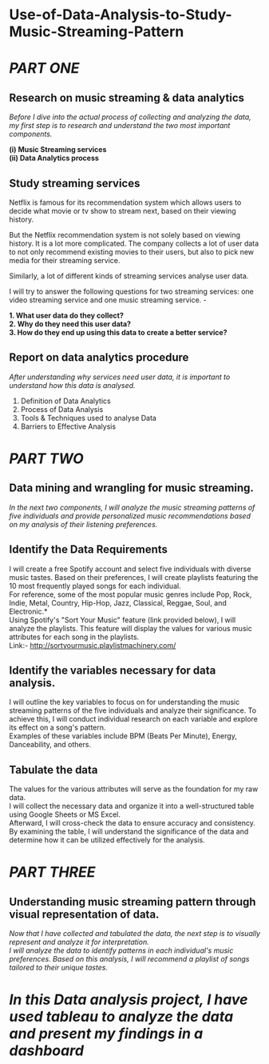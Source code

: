 # Use-of-Data-Analysis-to-Study-Music-Streaming-Pattern<br>

# *PART ONE*

## Research on music streaming & data analytics <br>
*Before I dive into the actual process of collecting and analyzing the data, my first step is to research and understand the two most important components.* <br>

**(i)  Music Streaming services** <br>
**(ii) Data Analytics process<br>**

## Study streaming services
Netflix is famous for its recommendation system which allows users to decide what movie or tv show to stream next, based on their viewing history. <br>

But the Netflix recommendation system is not solely based on viewing history. It is a lot more complicated. The company collects a lot of user data to not only recommend existing movies to their users, but also to pick new media for their streaming service.<br>

Similarly, a lot of different kinds of streaming services analyse user data. <br>

I will try to answer the following questions for two streaming services: one video streaming service and one music streaming service. -<br> 

**1. What user data do they collect?** <br>
**2. Why do they need this user data?** <br>
**3. How do they end up using this data to create a better service?** <br>

## Report on data analytics procedure <br>
*After understanding why services need user data, it is important to understand how this data is analysed.* <br>
1. Definition of Data Analytics <br>
2. Process of Data Analysis <br>
3. Tools & Techniques used to analyse Data <br>
4. Barriers to Effective Analysis <br>

# *PART TWO*
## Data mining and wrangling for music streaming. <br>
*In the next two components, I will analyze the music streaming patterns of five individuals and provide personalized music recommendations based on my analysis of their listening preferences.* <br>

## Identify the Data Requirements <br>
I will create a free Spotify account and select five individuals with diverse music tastes. Based on their preferences, I will create playlists featuring the 10 most frequently played songs for each individual. <br>
For reference, some of the most popular music genres include Pop, Rock, Indie, Metal, Country, Hip-Hop, Jazz, Classical, Reggae, Soul, and Electronic.*<br>
Using Spotify's "Sort Your Music" feature (link provided below), I will analyze the playlists. This feature will display the values for various music attributes for each song in the playlists.<br>
Link:- http://sortyourmusic.playlistmachinery.com/ <br>

## Identify the variables necessary for data analysis. <br>
I will outline the key variables to focus on for understanding the music streaming patterns of the five individuals and analyze their significance. To achieve this, I will conduct individual research on each variable and explore its effect on a song's pattern. <br>
Examples of these variables include BPM (Beats Per Minute), Energy, Danceability, and others. <br>

## Tabulate the data <br>
The values for the various attributes will serve as the foundation for my raw data. <br>
I will collect the necessary data and organize it into a well-structured table using Google Sheets or MS Excel.<br>
Afterward, I will cross-check the data to ensure accuracy and consistency. By examining the table, I will understand the significance of the data and determine how it can be utilized effectively for the analysis. <br>

# *PART THREE*
## Understanding music streaming pattern through visual representation of data. <br>
*Now that I have collected and tabulated the data, the next step is to visually represent and analyze it for interpretation.* <br>
*I will analyze the data to identify patterns in each individual's music preferences. Based on this analysis, I will recommend a playlist of songs tailored to their unique tastes.* <br>

# *In this Data analysis project, I have used tableau to analyze the data and present my findings in a dashboard*
